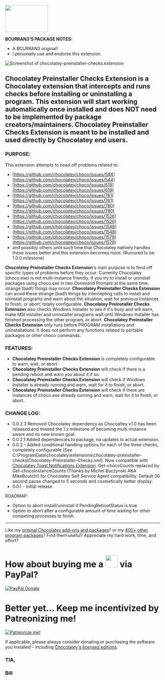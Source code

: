 <img src="https://cdn.staticaly.com/gh/bcurran3/ChocolateyPackages/master/mylogos/myunofficialChocolateylogo_icon.png" width="139" height="88">

**BCURRAN3'S PACKAGE NOTES:**

* A BCURRAN3 original!
* I personally use and endorse this extension.

![Screenshot of chocolatey-preinstaller-checks.extension](https://cdn.staticaly.com/gh/bcurran3/ChocolateyPackages/master/chocolatey-preinstaller-checks.extension_extras/chocolatey-preinstaller-checks.extension_screenshot.png)

## **Chocolatey Preinstaller Checks Extension** is a Chocolatey extension that intercepts and runs checks before installing or uninstalling a program. This extension will start working automatically once installed and does NOT need to be implemented by package creators/maintainers. **Chocolatey Preinstaller Checks Extension** is meant to be installed and used directly by Chocolatey end users.

### PURPOSE:

This extension attempts to head off problems related to:

* [https://github.com/chocolatey/choco/issues/544](https://github.com/chocolatey/choco/issues/544)
* [https://github.com/chocolatey/choco/issues/619](https://github.com/chocolatey/choco/issues/619)
* [https://github.com/chocolatey/choco/issues/761](https://github.com/chocolatey/choco/issues/761)
* [https://github.com/chocolatey/choco/issues/780](https://github.com/chocolatey/choco/issues/780)
* [https://github.com/chocolatey/choco/issues/1526](https://github.com/chocolatey/choco/issues/1526)
* [https://github.com/chocolatey/choco/issues/1548](https://github.com/chocolatey/choco/issues/1548)
* [https://github.com/chocolatey/choco/issues/1579](https://github.com/chocolatey/choco/issues/1579)
* and possibly others until such time that Chocolatey natively handles these issues better and this extension becomes moot. (Rumored to be 1.0.0 milestone)

**Chocolatey Preinstaller Checks Extension**'s main purpose is to fend off specific types of problems before they occur. Currently Chocolatey (choco.exe) is not multi-instance friendly. If you try to install or uninstall packages using choco.exe in two Command Prompts at the same time, strange (bad!) things may occur. **Chocolatey Preinstaller Checks Extension** can avoid these strange (bad!) things by intercepting calls to install and uninstall programs and warn about the situation, wait for previous instances to finish, or abort; totally configurable. **Chocolatey Preinstaller Checks Extension** also checks Windows Installer to see if it's busy and will warn, make MSI installer and uninstaller programs wait until Windows Installer has finished processing the other program, or abort. **Chocolatey Preinstaller Checks Extension** only runs before PROGRAM installations and uninstallations. It does not perform any functions related to portable packages or other choco commands.

### FEATURES: 
* **Chocolatey Preinstaller Checks Extension** is completely configurable to warn, wait, or abort.
* **Chocolatey Preinstaller Checks Extension** will check if there is a pending reboot and warn you about it if so.
* **Chocolatey Preinstaller Checks Extension** will check if Windows Installer is already running and warn, wait for it to finish, or abort.
* **Chocolatey Preinstaller Checks Extension** will check if there are instances of choco.exe already running and warn, wait for it to finish, or abort.

### CHANGE LOG:
* 0.0.2.3 Removed Chocolatey dependency as Chocoaltey v1.0 has been released and missed the 1.x milestone of becoming multi-instance aware and no new known goal.
* 0.0.2.1 Added dependencies to package, no updates to actual extension.
* 0.0.2 - Added conditional handling options for each of the three checks, completely configurable (See C:\ProgramData\chocolatey\extensions\chocolatey-preinstaller-checks\Chocolatey-Preinstaller-Checks.xml). Now compatible with [Chocolatey Toast Notifications Extension](https://chocolatey.org/packages/chocolatey-toast-notifications.extension). Get-chocoCounts replaced by Get-chocoInstanceCounts (Thanks by Michel Buczynski AKA MikeBoutch!) for Chocolatey Self Service Agent compatibility. Default 30 second pause changed to 5 seconds and cosmetically better display.
* 0.0.1 - initial release

ROADMAP:
* Option to abort install/uninstall if PendingRebootStatus is true.
* Option to abort after a configurable amount of time waiting for other competing processes to finish.

***

Like my [original Chocolatey add-ons and packages](https://community.chocolatey.org/packages?q=tag%3Abcurran3)? or my [400+ other program packages](https://chocolatey.org/profiles/bcurran3)? Find them useful? Appreciate my hard work, time, and effort?


<h1>How about buying me a <img src="https://cdn.rawgit.com/bcurran3/ChocolateyPackages/master/mylogos/beer.png" alt="" width="40" height="40"> via PayPal?</h1>

[![PayPal Donate](https://www.paypalobjects.com/webstatic/mktg/logo/AM_SbyPP_mc_vs_dc_ae.jpg)](https://www.paypal.me/bcurran3donations)

<h1>Better yet... Keep me incentivized by Patreonizing me!</h1>

[![Patreonize me!](https://c5.patreon.com/external/logo/downloads_wordmark_white_on_coral.png)](https://www.patreon.com/bcurran3)


If applicable, please always consider donating or purchasing the software you installed - including [Chocolatey's licensed editions](https://chocolatey.org/pricing).

<h3>TIA,</h3>

<h3>Bill</h3>



